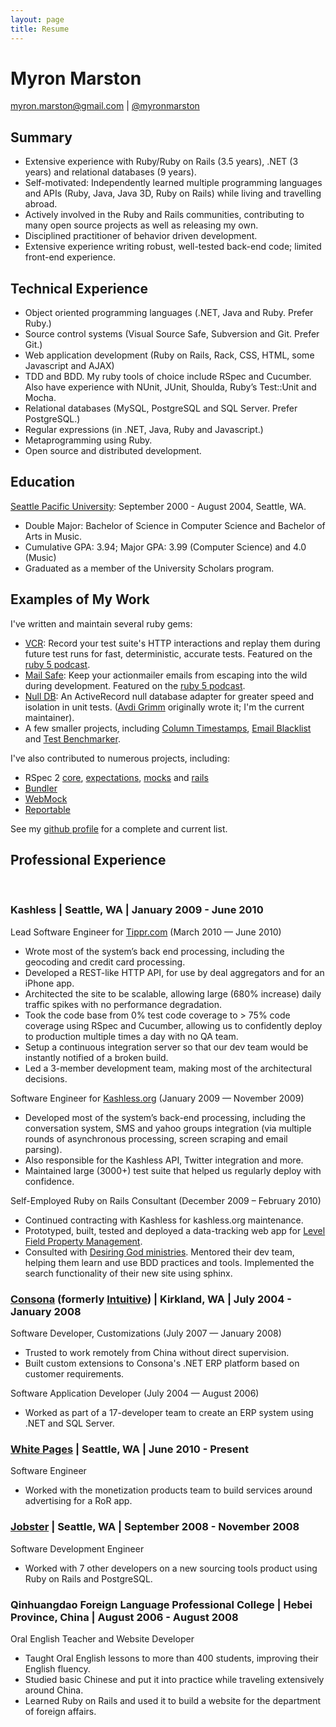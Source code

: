 ```yaml
---
layout: page
title: Resume
---
```


# Myron Marston

myron.marston@gmail.com | [@myronmarston](http://twitter.com/myronmarston)

## Summary

* Extensive experience with Ruby/Ruby on Rails (3.5 years), .NET (3 years) and relational databases (9 years).
* Self-motivated: Independently learned multiple programming languages and APIs (Ruby, Java, Java 3D,
  Ruby on Rails) while living and travelling abroad.
* Actively involved in the Ruby and Rails communities, contributing to many open source
  projects as well as releasing my own.
* Disciplined practitioner of behavior driven development.
* Extensive experience writing robust, well-tested back-end code; limited front-end experience.

## Technical Experience

* Object oriented programming languages (.NET, Java and Ruby. Prefer Ruby.)
* Source control systems (Visual Source Safe, Subversion and Git. Prefer Git.)
* Web application development (Ruby on Rails, Rack, CSS, HTML, some Javascript and AJAX)
* TDD and BDD. My ruby tools of choice include RSpec and Cucumber. Also have experience with
  NUnit, JUnit, Shoulda, Ruby’s Test::Unit and Mocha.
* Relational databases (MySQL, PostgreSQL and SQL Server. Prefer PostgreSQL.)
* Regular expressions (in .NET, Java, Ruby and Javascript.)
* Metaprogramming using Ruby.
* Open source and distributed development.

## Education

[Seattle Pacific University](http://spu.edu/): September 2000 - August 2004, Seattle, WA.

* Double Major: Bachelor of Science in Computer Science and Bachelor of Arts in Music.
* Cumulative GPA: 3.94; Major GPA: 3.99 (Computer Science) and 4.0 (Music)
* Graduated as a member of the University Scholars program.

## Examples of My Work

I've written and maintain several ruby gems:

* [VCR](http://github.com/myronmarston/vcr): Record your test suite's HTTP interactions
  and replay them during future test runs for fast, deterministic, accurate tests.  Featured on the
  [ruby 5 podcast](http://ruby5.envylabs.com/episodes/83-episode-81-june-1-2010/stories/699-vcr-record-rewind-and-playback-web-services).
* [Mail Safe](http://github.com/myronmarston/mail_safe): Keep your actionmailer emails from escaping into
  the wild during development.  Featured on the
  [ruby 5 podcast](http://ruby5.envylabs.com/episodes/27-episode-26-november-10-2009/stories/210-send-mail-safely-with-mail_safe).
* [Null DB](http://github.com/nulldb/nulldb): An ActiveRecord null database adapter
  for greater speed and isolation in unit tests.  ([Avdi Grimm](http://avdi.org) originally wrote it;
  I'm the current maintainer).
* A few smaller projects, including [Column Timestamps](http://github.com/myronmarston/column_timestamps),
  [Email Blacklist](http://github.com/myronmarston/email_blacklist) and
  [Test Benchmarker](http://github.com/myronmarston/test_benchmarker).

I've also contributed to numerous projects, including:

* RSpec 2 [core](http://github.com/rspec/rspec-core/commits/master?author=myronmarston),
  [expectations](http://github.com/rspec/rspec-expectations/commits/master?author=myronmarston),
  [mocks](http://github.com/rspec/rspec-mocks/commits/master?author=myronmarston) and
  [rails](http://github.com/rspec/rspec-rails/commits/master?author=myronmarston)
* [Bundler](http://github.com/carlhuda/bundler/commits/master?author=myronmarston)
* [WebMock](http://github.com/bblimke/webmock/commits/master?author=myronmarston)
* [Reportable](http://github.com/saulabs/reportable/commits/master?author=myronmarston)

See my [github profile](http://github.com/myronmarston) for a complete and current list.

## Professional Experience
<br />

### Kashless | Seattle, WA | January 2009 - June 2010

Lead Software Engineer for [Tippr.com](http://tippr.com/) (March 2010 — June 2010)

* Wrote most of the system’s back end processing, including the geocoding and credit card processing.
* Developed a REST-like HTTP API, for use by deal aggregators and for an iPhone app.
* Architected the site to be scalable, allowing large (680% increase) daily traffic spikes with no performance
  degradation.
* Took the code base from 0% test code coverage to > 75% code coverage using RSpec and Cucumber,
  allowing us to confidently deploy to production multiple times a day with no QA team.
* Setup a continuous integration server so that our dev team would be instantly notified of a broken build.
* Led a 3-member development team, making most of the architectural decisions.

Software Engineer for [Kashless.org](http://kashless.org/) (January 2009 — November 2009)

* Developed most of the system’s back-end processing, including the conversation system, SMS and yahoo
  groups integration (via multiple rounds of asynchronous processing, screen scraping and email parsing).
* Also responsible for the Kashless API, Twitter integration and more.
* Maintained large (3000+) test suite that helped us regularly deploy with confidence.

Self-Employed Ruby on Rails Consultant (December 2009 – February 2010)

* Continued contracting with Kashless for kashless.org maintenance.
* Prototyped, built, tested and deployed a data-tracking web app for
  [Level Field Property Management](http://levelfieldpm.com/).
* Consulted with [Desiring God ministries](http://desiringgod.org/). Mentored their
  dev team, helping them learn and use BDD practices and tools. Implemented the search
  functionality of their new site using sphinx.

### [Consona](http://consona.com/) (formerly [Intuitive](http://www.intuitivemfg.com/)) | Kirkland, WA | July 2004 - January 2008

Software Developer, Customizations (July 2007 — January 2008)

* Trusted to work remotely from China without direct supervision.
* Built custom extensions to Consona's .NET ERP platform based on customer requirements.

Software Application Developer (July 2004 — August 2006)

* Worked as part of a 17-developer team to create an ERP system using .NET and SQL Server.

### [White Pages](http://www.whitepages.com/) | Seattle, WA | June 2010 - Present

Software Engineer

* Worked with the monetization products team to build services around advertising for a RoR app.

### [Jobster](http://jobster.com/) | Seattle, WA | September 2008 - November 2008

Software Development Engineer

* Worked with 7 other developers on a new sourcing tools product using Ruby on Rails and PostgreSQL.

### Qinhuangdao Foreign Language Professional College | Hebei Province, China | August 2006 - August 2008

Oral English Teacher and Website Developer

* Taught Oral English lessons to more than 400 students, improving their English fluency.
* Studied basic Chinese and put it into practice while traveling extensively around China.
* Learned Ruby on Rails and used it to build a website for the department of foreign affairs.
